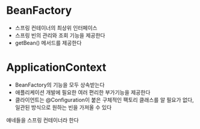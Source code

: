 # BeanFactory
- 스프링 컨테이너의 최상위 인터페이스
- 스프링 빈의 관리와 조회 기능을 제공한다
- getBean() 메서드를 제공한다

# ApplicationContext
- BeanFactory의 기능을 모두 상속받는다
- 애플리케이션 개발에 필요한 여러 편리한 부가기능을 제공한다
- 클라이언트는 @Configuration이 붙은 구체적인 팩토리 클래스를 알 필요가 없다, 일관된 방식으로 원하는 빈을 가져올 수 있다

얘네들을 스프링 컨테이너라 한다 
